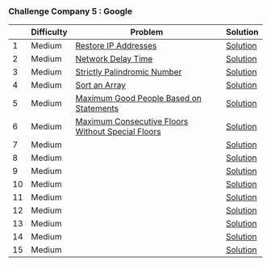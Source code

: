 ### Challenge Company 5 : Google

|  | Difficulty | Problem | Solution |
| --- | --- | --- | --- |
| 1 | Medium | [Restore IP Addresses](https://leetcode.com/problems/restore-ip-addresses/) | [Solution](https://github.com/uzma024/6companies30days/blob/main/Google/Restore_IP_Addresses.cpp)
| 2 | Medium | [Network Delay Time](https://leetcode.com/problems/network-delay-time/) | [Solution](https://github.com/uzma024/6companies30days/blob/main/Google/Network_Delay_Time.cpp)
| 3 | Medium | [Strictly Palindromic Number](https://leetcode.com/problems/strictly-palindromic-number/) | [Solution](https://github.com/uzma024/6companies30days/blob/main/Google/Strictly_Palindromic_Number.cpp)
| 4 | Medium | [Sort an Array](https://leetcode.com/problems/sort-an-array/) | [Solution](https://github.com/uzma024/6companies30days/blob/main/Google/Sort_an_Array.cpp)
| 5 | Medium | [Maximum Good People Based on Statements](https://leetcode.com/problems/maximum-good-people-based-on-statements/) | [Solution](https://github.com/uzma024/6companies30days/blob/main/Google/Maximum_Good_People_Based_on_Statements.cpp)
| 6 | Medium | [Maximum Consecutive Floors Without Special Floors](https://leetcode.com/problems/maximum-consecutive-floors-without-special-floors/) | [Solution](https://github.com/uzma024/6companies30days/blob/main/Google/Maximum_Consecutive_Floors_Without_Special_Floors.cpp)
| 7 | Medium | []() | [Solution](https://github.com/uzma024/6companies30days/blob/main/Google/)
| 8 | Medium | []() | [Solution](https://github.com/uzma024/6companies30days/blob/main/Google/)
| 9 | Medium | []() | [Solution](https://github.com/uzma024/6companies30days/blob/main/Google/)
| 10 | Medium | []() | [Solution](https://github.com/uzma024/6companies30days/blob/main/Google/)
| 11 | Medium | []() | [Solution](https://github.com/uzma024/6companies30days/blob/main/Google/)
| 12 | Medium | []() | [Solution](https://github.com/uzma024/6companies30days/blob/main/Google/)
| 13 | Medium | []() | [Solution](https://github.com/uzma024/6companies30days/blob/main/Google/)
| 14 | Medium | []() | [Solution](https://github.com/uzma024/6companies30days/blob/main/Google/)
| 15 | Medium | []() | [Solution](https://github.com/uzma024/6companies30days/blob/main/Google/)

